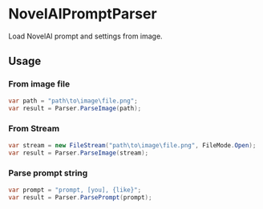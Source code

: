 # NovelAIPromptParser

Load NovelAI prompt and settings from image.

## Usage

### From image file

```csharp
var path = "path\to\image\file.png";
var result = Parser.ParseImage(path);
```

### From Stream

```csharp
var stream = new FileStream("path\to\image\file.png", FileMode.Open);
var result = Parser.ParseImage(stream);
```

### Parse prompt string

```csharp
var prompt = "prompt, [you], {like}";
var result = Parser.ParsePrompt(prompt);
```